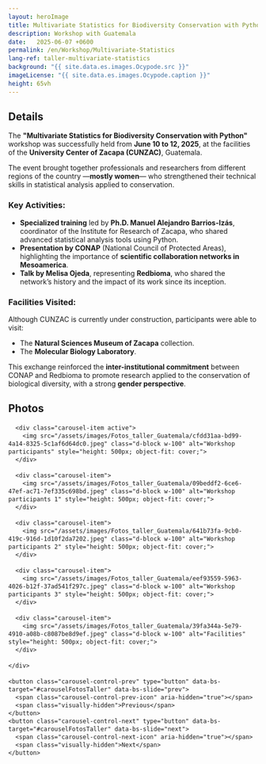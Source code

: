 ```yaml
---
layout: heroImage
title: Multivariate Statistics for Biodiversity Conservation with Python
description: Workshop with Guatemala
date:   2025-06-07 +0600
permalink: /en/Workshop/Multivariate-Statistics
lang-ref: taller-multivariate-statistics
background: "{{ site.data.es.images.Ocypode.src }}"
imageLicense: "{{ site.data.es.images.Ocypode.caption }}"
height: 65vh
---
```


<!-- Bootstrap CSS -->
<link href="https://cdn.jsdelivr.net/npm/bootstrap@5.3.3/dist/css/bootstrap.min.css" rel="stylesheet">
<!-- Bootstrap JS (al final del body o en el layout) -->
<script src="https://cdn.jsdelivr.net/npm/bootstrap@5.3.3/dist/js/bootstrap.bundle.min.js"></script>

## Details

The **"Multivariate Statistics for Biodiversity Conservation with Python"** workshop was successfully held from **June 10 to 12, 2025**, at the facilities of the **University Center of Zacapa (CUNZAC)**, Guatemala.

The event brought together professionals and researchers from different regions of the country —**mostly women**— who strengthened their technical skills in statistical analysis applied to conservation.

### Key Activities:

- **Specialized training** led by **Ph.D. Manuel Alejandro Barrios-Izás**, coordinator of the Institute for Research of Zacapa, who shared advanced statistical analysis tools using Python.
- **Presentation by CONAP** (National Council of Protected Areas), highlighting the importance of **scientific collaboration networks in Mesoamerica**.
- **Talk by Melisa Ojeda**, representing **Redbioma**, who shared the network’s history and the impact of its work since its inception.

### Facilities Visited:

Although CUNZAC is currently under construction, participants were able to visit:

- The **Natural Sciences Museum of Zacapa** collection.
- The **Molecular Biology Laboratory**.

This exchange reinforced the **inter-institutional commitment** between CONAP and Redbioma to promote research applied to the conservation of biological diversity, with a strong **gender perspective**.

## Photos

<div class="container my-4" style="max-width: 800px;">
  <div id="carouselFotosTaller" class="carousel slide" data-bs-ride="carousel">
    <div class="carousel-inner">

      <div class="carousel-item active">
        <img src="/assets/images/Fotos_taller_Guatemala/cfdd31aa-bd99-4a14-8325-5c1af6d64dc0.jpeg" class="d-block w-100" alt="Workshop participants" style="height: 500px; object-fit: cover;">
      </div>

      <div class="carousel-item">
        <img src="/assets/images/Fotos_taller_Guatemala/09beddf2-6ce6-47ef-ac71-7ef335c698bd.jpeg" class="d-block w-100" alt="Workshop participants 1" style="height: 500px; object-fit: cover;">
      </div>

      <div class="carousel-item">
        <img src="/assets/images/Fotos_taller_Guatemala/641b73fa-9cb0-419c-916d-1d10f2da7202.jpeg" class="d-block w-100" alt="Workshop participants 2" style="height: 500px; object-fit: cover;">
      </div>

      <div class="carousel-item">
        <img src="/assets/images/Fotos_taller_Guatemala/eef93559-5963-4026-b12f-37ad541f297c.jpeg" class="d-block w-100" alt="Workshop participants 3" style="height: 500px; object-fit: cover;">
      </div>

      <div class="carousel-item">
        <img src="/assets/images/Fotos_taller_Guatemala/39fa344a-5e79-4910-a08b-c8087be8d9ef.jpeg" class="d-block w-100" alt="Facilities" style="height: 500px; object-fit: cover;">
      </div>

    </div>

    <button class="carousel-control-prev" type="button" data-bs-target="#carouselFotosTaller" data-bs-slide="prev">
      <span class="carousel-control-prev-icon" aria-hidden="true"></span>
      <span class="visually-hidden">Previous</span>
    </button>
    <button class="carousel-control-next" type="button" data-bs-target="#carouselFotosTaller" data-bs-slide="next">
      <span class="carousel-control-next-icon" aria-hidden="true"></span>
      <span class="visually-hidden">Next</span>
    </button>
  </div>
</div>
